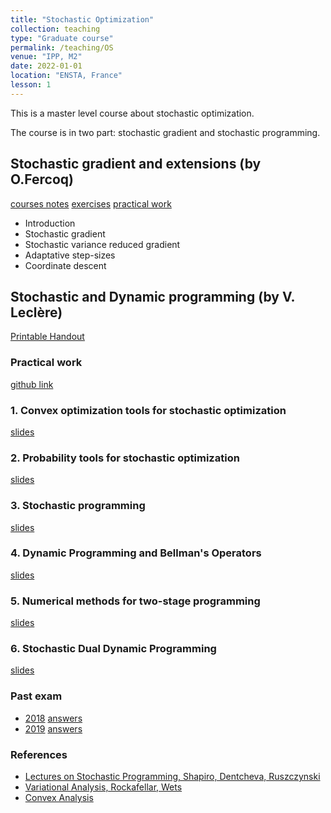```yaml
---
title: "Stochastic Optimization"
collection: teaching
type: "Graduate course"
permalink: /teaching/OS
venue: "IPP, M2"
date: 2022-01-01
location: "ENSTA, France"
lesson: 1
---
```


This is a master level course about stochastic optimization.

The course is in two part: stochastic gradient and stochastic programming.

## Stochastic gradient and extensions (by O.Fercoq)

[courses notes](../files/teaching/Saclay/fercoq/poly_optsto_fercoq.pdf)
[exercises](../files/teaching/Saclay/fercoq/td_backpropagation.pdf)
[practical work](../files/teaching/Saclay/fercoq/TP_MNIST_basic_functions.ipynb)

- Introduction
- Stochastic gradient
- Stochastic variance reduced gradient
- Adaptative step-sizes
- Coordinate descent

## Stochastic and Dynamic programming (by V. Leclère)

[Printable Handout](../files/teaching/Saclay/Saclay-handout.pdf)


### Practical work

[github link](https://github.com/leclere/TP-Saclay)

### 1. Convex optimization tools for stochastic optimization

[slides](../files/teaching/Saclay/Saclay-1.pdf)

### 2. Probability tools for stochastic optimization

[slides](../files/teaching/Saclay/Saclay-2.pdf)

### 3. Stochastic programming

[slides](../files/teaching/Saclay/Saclay-3.pdf)

### 4. Dynamic Programming and Bellman's Operators

[slides](../files/teaching/Saclay/Saclay-4.pdf)

### 5. Numerical methods for two-stage programming

[slides](../files/teaching/Saclay/Saclay-5.pdf)

### 6. Stochastic Dual Dynamic Programming

[slides](../files/teaching/Saclay/Saclay-6.pdf)

### Past exam

- [2018](../files/teaching/Saclay/2018-exam-OS.pdf) [answers](../files/teaching/Saclay/2018-exam-answers-OS.pdf)
- [2019](../files/teaching/Saclay/2019-exam-OS.pdf) [answers](../files/teaching/Saclay/2019-exam-answers-OS.pdf)

### References

- [Lectures on Stochastic Programming, Shapiro, Dentcheva, Ruszczynski](https://www2.isye.gatech.edu/people/faculty/Alex_Shapiro/SPbook.pdf)
- [Variational Analysis, Rockafellar, Wets](https://sites.math.washington.edu/~rtr/papers/rtr169-VarAnalysis-RockWets.pdf)
- [Convex Analysis](http://www.convexoptimization.com/TOOLS/ConvexAnalysisRockafellar.pdf)